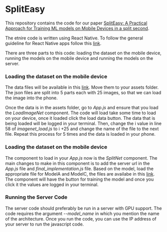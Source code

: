# SplitEasy

This repository contains the code for our paper [SplitEasy: A Practical Approach for Training ML models on Mobile Devices in a split second](https://arxiv.org/abs/2011.04232). 

The etnire code is written using React Native. To follow the general guideline for React Native apps follow this [link](https://developers.facebook.com/docs/react-native/getting-started/). 

There are three parts to this code: loading the dataset on the mobile device, running the models on the mobile device and running the models on the server. 


### Loading the dataset on the mobile device

The data files will be available in this [link](https://drive.google.com/drive/folders/1xxuEMNZbof0YWq6jri38iBIDoWkjtQEJ?usp=sharing). Move them to your assets folder. The json files are split into 5 parts each with 25 images, so that we can load the image into the phone. 

Once the data is in the assets folder, go to *App.js* and ensure that you load the *LoadImageNet* component. The code will load take some time to load on your device, once it loaded click the load data button. The data that is being loaded will be logged in your terminal. Then, change the i value in line 58 of *imagenet_load.js* to i
+25 and change the name of the file to the next file. Repeat this process for 5 times and the data is loaded in your phone.

### Loading the dataset on the mobile device

The component to load in your *App.js* now is the *SplitNet* component. The main changes to make in this component is to add the server url in the *App.js* file and *final_implementation.js* file. Based on the model, load the appropriate file for ModelA and ModelC, the files are availabe in this [link](https://drive.google.com/drive/folders/1xxuEMNZbof0YWq6jri38iBIDoWkjtQEJ?usp=sharing). The component will have the button for training the model and once you click it the values are logged in your terminal. 

### Running the Server Code

The server code should preferably be run in a server with GPU support. The code requires the argument *--model_name* in which you mention the name of the architecture. Once you run the code, you can use the IP address of your server to run the javascript code. 

